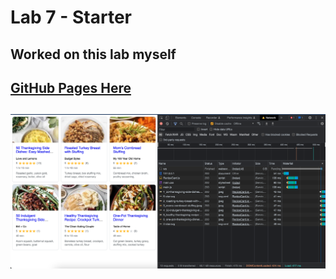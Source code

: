 # Lab 7 - Starter

## Worked on this lab myself

## [GitHub Pages Here]( https://ryan-truong.github.io/Lab7_Starter/)

## ![Proof of ServiceWorker](./serviceworkerproof.png)